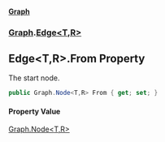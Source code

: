 #### [Graph](./index.md 'index')
### [Graph](./Graph.md 'Graph').[Edge&lt;T,R&gt;](./Graph-Edge-T_R-.md 'Graph.Edge&lt;T,R&gt;')
## Edge&lt;T,R&gt;.From Property
The start node.  
```csharp
public Graph.Node<T,R> From { get; set; }
```
#### Property Value
[Graph.Node&lt;](./Graph-Node-T_R-.md 'Graph.Node&lt;T,R&gt;')[T](./Graph-Edge-T_R-.md#Graph-Edge-T_R--T 'Graph.Edge&lt;T,R&gt;.T')[,](./Graph-Node-T_R-.md 'Graph.Node&lt;T,R&gt;')[R](./Graph-Edge-T_R-.md#Graph-Edge-T_R--R 'Graph.Edge&lt;T,R&gt;.R')[&gt;](./Graph-Node-T_R-.md 'Graph.Node&lt;T,R&gt;')  
